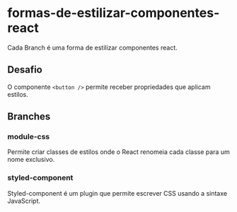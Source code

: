 # formas-de-estilizar-componentes-react
Cada Branch é uma forma de estilizar componentes react.

## **Desafio**

O componente `<button />` permite receber propriedades que aplicam estilos.

## **Branches**

### **module-css**

Permite criar classes de estilos onde o React renomeia cada classe para um nome exclusivo.

### **styled-component**

Styled-component é um plugin que permite escrever CSS usando a sintaxe JavaScript.


